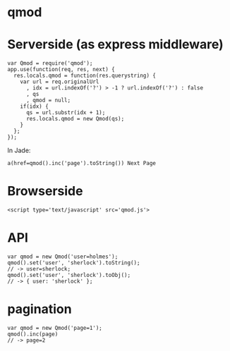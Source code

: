 qmod
====

Serverside (as express middleware)
====

```
var Qmod = require('qmod');
app.use(function(req, res, next) {
  res.locals.qmod = function(res.querystring) {
    var url = req.originalUrl
      , idx = url.indexOf('?') > -1 ? url.indexOf('?') : false
      , qs
      , qmod = null;
    if(idx) {
      qs = url.substr(idx + 1);
      res.locals.qmod = new Qmod(qs);
    }
  };
});
```

In Jade:

```
a(href=qmod().inc('page').toString()) Next Page
```



Browserside
====
```
<script type='text/javascript' src='qmod.js'>
```

API
====
```
var qmod = new Qmod('user=holmes');
qmod().set('user', 'sherlock').toString();
// -> user=sherlock;
qmod().set('user', 'sherlock').toObj();
// -> { user: 'sherlock' };
```
pagination
======
```
var qmod = new Qmod('page=1');
qmod().inc(page)
// -> page=2
```


